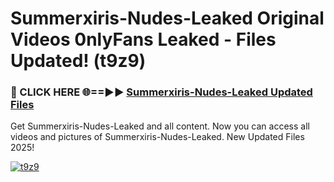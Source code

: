 # Summerxiris-Nudes-Leaked Original Videos 0nlyFans Leaked - Files Updated! (t9z9)

<h3>🔴 CLICK HERE 🌐==►► <a href="https://tinyurl.com/4mcuefdz" rel="nofollow">Summerxiris-Nudes-Leaked Updated Files</a></h3>

Get Summerxiris-Nudes-Leaked and all content. Now you can access all videos and pictures of Summerxiris-Nudes-Leaked. New Updated Files 2025!

[![t9z9](https://i.imgur.com/StAQSOY.gif)](https://tinyurl.com/4mcuefdz)
